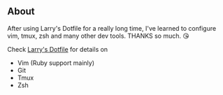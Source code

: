 ## About

After using Larry's Dotfile for a really long time, I've learned to configure vim, tmux, zsh and many other dev tools. THANKS so much. :kissing_heart:

Check [Larry's Dotfile](https://github.com/larrylv/dotfiles) for details on

+ Vim (Ruby support mainly)
+ Git
+ Tmux
+ Zsh
